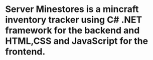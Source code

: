 # Server Minestores is a mincraft inventory tracker using C# .NET framework for the backend and HTML,CSS and JavaScript for the frontend.
